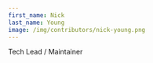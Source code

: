 ```yaml
---
first_name: Nick
last_name: Young
image: /img/contributors/nick-young.png
---
```

Tech Lead / Maintainer
